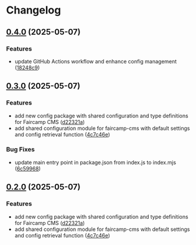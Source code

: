 # Changelog

## [0.4.0](https://github.com/constructions-incongrues/faircamp-cms/compare/faircamp-cms-config@v0.3.0...faircamp-cms-config@v0.4.0) (2025-05-07)


### Features

* update GitHub Actions workflow and enhance config management ([18248c9](https://github.com/constructions-incongrues/faircamp-cms/commit/18248c9278d5bf369ce2cc4ac24a68c0f79bda4d))

## [0.3.0](https://github.com/constructions-incongrues/faircamp-cms/compare/faircamp-cms-config@v0.2.0...faircamp-cms-config@v0.3.0) (2025-05-07)


### Features

* add new config package with shared configuration and type definitions for Faircamp CMS ([d22321a](https://github.com/constructions-incongrues/faircamp-cms/commit/d22321a34137132d443d2bfc74704be96d64d43a))
* add shared configuration module for faircamp-cms with default settings and config retrieval function ([4c7c46e](https://github.com/constructions-incongrues/faircamp-cms/commit/4c7c46ee089c2f8a094c7d38dcc4290287c42769))


### Bug Fixes

* update main entry point in package.json from index.js to index.mjs ([6c59968](https://github.com/constructions-incongrues/faircamp-cms/commit/6c59968b11343d7654edb7abf4376768c88ad2b0))

## [0.2.0](https://github.com/constructions-incongrues/faircamp-cms/compare/faircamp-cms-config@v0.1.0...faircamp-cms-config@v0.2.0) (2025-05-07)


### Features

* add new config package with shared configuration and type definitions for Faircamp CMS ([d22321a](https://github.com/constructions-incongrues/faircamp-cms/commit/d22321a34137132d443d2bfc74704be96d64d43a))
* add shared configuration module for faircamp-cms with default settings and config retrieval function ([4c7c46e](https://github.com/constructions-incongrues/faircamp-cms/commit/4c7c46ee089c2f8a094c7d38dcc4290287c42769))

